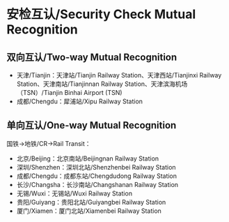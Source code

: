 # 安检互认/Security Check Mutual Recognition
## 双向互认/Two-way Mutual Recognition
- 天津/Tianjin：天津站/Tianjin Railway Station、天津西站/Tianjinxi Railway Station、天津南站/Tianjinnan Railway Station、天津滨海机场（TSN）/Tianjin Binhai Airport (TSN)
- 成都/Chengdu：犀浦站/Xipu Railway Station

## 单向互认/One-way Mutual Recognition

国铁→地铁/CR→Rail Transit：
- 北京/Beijing：北京南站/Beijingnan Railway Station
- 深圳/Shenzhen：深圳北站/Shenzhenbei Railway Station
- 成都/Chengdu：成都东站/Chengdudong Railway Station
- 长沙/Changsha：长沙南站/Changshanan Railway Station
- 无锡/Wuxi：无锡站/Wuxi Railway Station
- 贵阳/Guiyang：贵阳北站/Guiyangbei Railway Station
- 厦门/Xiamen：厦门北站/Xiamenbei Railway Station
